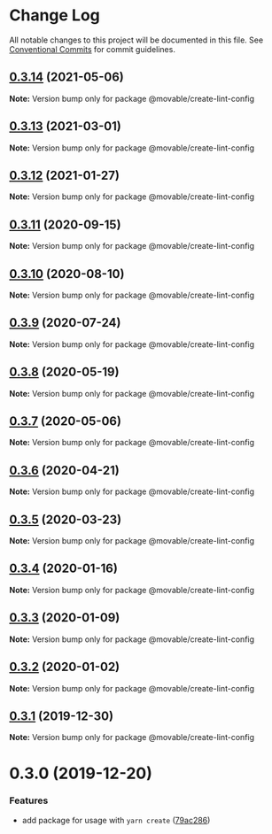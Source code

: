 # Change Log

All notable changes to this project will be documented in this file.
See [Conventional Commits](https://conventionalcommits.org) for commit guidelines.

## [0.3.14](https://github.com/movableink/lint-config/compare/@movable/create-lint-config@0.3.13...@movable/create-lint-config@0.3.14) (2021-05-06)

**Note:** Version bump only for package @movable/create-lint-config

## [0.3.13](https://github.com/movableink/lint-config/compare/@movable/create-lint-config@0.3.12...@movable/create-lint-config@0.3.13) (2021-03-01)

**Note:** Version bump only for package @movable/create-lint-config

## [0.3.12](https://github.com/movableink/lint-config/compare/@movable/create-lint-config@0.3.11...@movable/create-lint-config@0.3.12) (2021-01-27)

**Note:** Version bump only for package @movable/create-lint-config

## [0.3.11](https://github.com/movableink/lint-config/compare/@movable/create-lint-config@0.3.10...@movable/create-lint-config@0.3.11) (2020-09-15)

**Note:** Version bump only for package @movable/create-lint-config

## [0.3.10](https://github.com/movableink/lint-config/compare/@movable/create-lint-config@0.3.9...@movable/create-lint-config@0.3.10) (2020-08-10)

**Note:** Version bump only for package @movable/create-lint-config

## [0.3.9](https://github.com/movableink/lint-config/compare/@movable/create-lint-config@0.3.8...@movable/create-lint-config@0.3.9) (2020-07-24)

**Note:** Version bump only for package @movable/create-lint-config

## [0.3.8](https://github.com/movableink/lint-config/compare/@movable/create-lint-config@0.3.7...@movable/create-lint-config@0.3.8) (2020-05-19)

**Note:** Version bump only for package @movable/create-lint-config

## [0.3.7](https://github.com/movableink/lint-config/compare/@movable/create-lint-config@0.3.6...@movable/create-lint-config@0.3.7) (2020-05-06)

**Note:** Version bump only for package @movable/create-lint-config

## [0.3.6](https://github.com/movableink/lint-config/compare/@movable/create-lint-config@0.3.5...@movable/create-lint-config@0.3.6) (2020-04-21)

**Note:** Version bump only for package @movable/create-lint-config

## [0.3.5](https://github.com/movableink/lint-config/compare/@movable/create-lint-config@0.3.4...@movable/create-lint-config@0.3.5) (2020-03-23)

**Note:** Version bump only for package @movable/create-lint-config

## [0.3.4](https://github.com/movableink/lint-config/compare/@movable/create-lint-config@0.3.3...@movable/create-lint-config@0.3.4) (2020-01-16)

**Note:** Version bump only for package @movable/create-lint-config

## [0.3.3](https://github.com/movableink/lint-config/compare/@movable/create-lint-config@0.3.2...@movable/create-lint-config@0.3.3) (2020-01-09)

**Note:** Version bump only for package @movable/create-lint-config

## [0.3.2](https://github.com/movableink/lint-config/compare/@movable/create-lint-config@0.3.1...@movable/create-lint-config@0.3.2) (2020-01-02)

**Note:** Version bump only for package @movable/create-lint-config

## [0.3.1](https://github.com/movableink/lint-config/compare/@movable/create-lint-config@0.3.0...@movable/create-lint-config@0.3.1) (2019-12-30)

**Note:** Version bump only for package @movable/create-lint-config

# 0.3.0 (2019-12-20)

### Features

- add package for usage with `yarn create` ([79ac286](https://github.com/movableink/lint-config/commit/79ac2863b04469be9df3a064a84abfe8f7bb8279))
